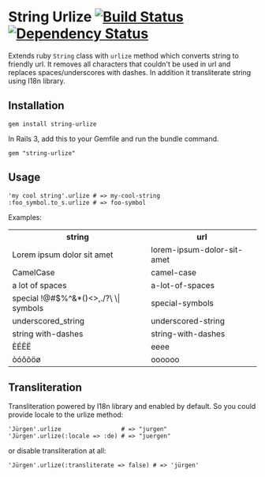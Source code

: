 # String Urlize [![Build Status](https://secure.travis-ci.org/cheef/string-urlize.png "Build Status")](http://travis-ci.org/cheef/string-urlize) [![Dependency Status](https://gemnasium.com/cheef/string-urlize.png "Dependency Status")](https://gemnasium.com/cheef/string-urlize)

Extends ruby ```String``` class with ```urlize``` method which converts string to friendly url.
It removes all characters that couldn't be used in url and replaces spaces/underscores with dashes.
In addition it transliterate string using I18n library.

## Installation

    gem install string-urlize

In Rails 3, add this to your Gemfile and run the bundle command.

    gem "string-urlize"

## Usage

    'my cool string'.urlize # => my-cool-string
    :foo_symbol.to_s.urlize # => foo-symbol

Examples:

<table>
  <tr><th>string</th><th>url</th></tr>
  <tr><td>Lorem ipsum dolor sit amet</td><td>lorem-ipsum-dolor-sit-amet</td></tr>
  <tr><td>CamelCase</td><td>camel-case</td></tr>
  <tr><td>a   lot   of   spaces</td><td>a-lot-of-spaces</td></tr>
  <tr><td>special !@#$%^&*()<>,./?\ \|  symbols</td><td>special-symbols</td></tr>
  <tr><td>underscored_string</td><td>underscored-string</td></tr>
  <tr><td>string with-dashes</td><td>string-with-dashes</td></tr>
  <tr><td>ÈÉÊË</td><td>eeee</td></tr>
  <tr><td>òóôõöø</td><td>oooooo</td></tr>
</table>

## Transliteration

Transliteration powered by I18n library and enabled by default. So you could provide locale to the urlize method:

    'Jürgen'.urlize                 # => "jurgen"
    'Jürgen'.urlize(:locale => :de) # => "juergen"

or disable transliteration at all:

    'Jürgen'.urlize(:transliterate => false) # => 'jürgen'

